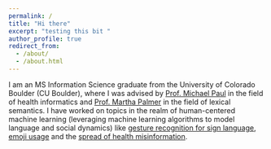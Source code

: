 ```yaml
---
permalink: /
title: "Hi there"
excerpt: "testing this bit "
author_profile: true
redirect_from: 
  - /about/
  - /about.html
---
```


I am an MS Information Science graduate from the University of Colorado Boulder (CU Boulder), where I was advised by <a href="http://michaeljpaul.com/">Prof. Michael Paul</a> in the field of health informatics and <a href="https://www.colorado.edu/faculty/palmer-martha/">Prof. Martha Palmer</a> in the field of lexical semantics. I have worked on topics in the realm of human-centered machine learning (leveraging machine learning algorithms to model language and social dynamics) like <a href="https://arxiv.org/pdf/1710.06836.pdf">gesture recognition for sign language</a>, <a href="https://arxiv.org/pdf/1712.04421.pdf">emoji usage</a> and the <a href="https://link.springer.com/chapter/10.1007/978-3-030-53352-6_16">spread of health misinformation</a>. 
